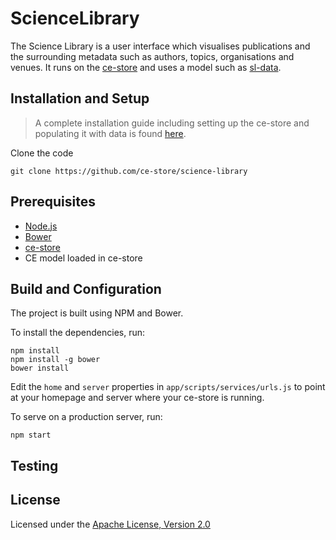 # ScienceLibrary

The Science Library is a user interface which visualises publications and the surrounding metadata such as authors, topics, organisations and venues.
It runs on the [ce-store](https://github.com/ce-store/ce-store/) and uses a model such as [sl-data](https://github.com/ce-store/sl-data).

## Installation and Setup

> A complete installation guide including setting up the ce-store and populating it with data is found [here](https://github.com/ce-store/science-library/wiki/Complete-Installation-Guide).

Clone the code

```
git clone https://github.com/ce-store/science-library
```

## Prerequisites

* [Node.js](https://nodejs.org/en/)
* [Bower](http://bower.io/)
* [ce-store](https://github.com/ce-store/ce-store/)
* CE model loaded in ce-store

## Build and Configuration

The project is built using NPM and Bower.

To install the dependencies, run:

```
npm install
npm install -g bower
bower install
```

Edit the `home` and `server` properties in `app/scripts/services/urls.js` to point at your homepage and server where your ce-store is running.

To serve on a production server, run:

```
npm start
```

## Testing

## License

Licensed under the [Apache License, Version 2.0](https://github.com/ce-store/science-library/blob/master/LICENSE.md)

